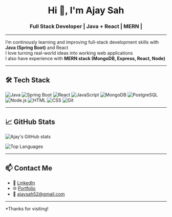 <h1 align="center">Hi 👋, I'm Ajay Sah</h1>
<h3 align="center">Full Stack Developer | Java + React | MERN | </h3>

---

I’m continously learning and improving full-stack development skills with **Java (Spring Boot)** and React    
I love turning real-world ideas into working web applications  
I also have experience with **MERN stack (MongoDB, Express, React, Node)**  

---

## 🛠️ Tech Stack

![Java](https://img.shields.io/badge/Java-%23ED8B00.svg?style=for-the-badge&logo=openjdk&logoColor=white)
![Spring Boot](https://img.shields.io/badge/Spring_Boot-6DB33F?style=for-the-badge&logo=spring-boot&logoColor=white)
![React](https://img.shields.io/badge/React-20232A?style=for-the-badge&logo=react&logoColor=61DAFB)
![JavaScript](https://img.shields.io/badge/JavaScript-F7DF1E?style=for-the-badge&logo=javascript&logoColor=black)
![MongoDB](https://img.shields.io/badge/MongoDB-%234ea94b.svg?style=for-the-badge&logo=mongodb&logoColor=white)
![PostgreSQL](https://img.shields.io/badge/PostgreSQL-316192.svg?style=for-the-badge&logo=postgresql&logoColor=white)
![Node.js](https://img.shields.io/badge/Node.js-339933.svg?style=for-the-badge&logo=nodedotjs&logoColor=white)
![HTML](https://img.shields.io/badge/HTML5-e34c26?style=for-the-badge&logo=html5&logoColor=white)
![CSS](https://img.shields.io/badge/CSS3-264de4?style=for-the-badge&logo=css3&logoColor=white)
![Git](https://img.shields.io/badge/Git-f05033?style=for-the-badge&logo=git&logoColor=white)

---

## 📈 GitHub Stats

![Ajay's GitHub stats](https://github-readme-stats.vercel.app/api?username=ajay26188&show_icons=true&theme=tokyonight&count_private=true)

![Top Languages](https://github-readme-stats.vercel.app/api/top-langs/?username=ajay26188&layout=compact&theme=tokyonight)

---


## 📫 Contact Me

- 🔗 [LinkedIn](https://www.linkedin.com/in/ajay-sah-b57ab2252)
- 🌐 [Portfolio](https://ajaysah-portfolio.netlify.app/)
- 📧 ajaysah52@gmail.com


---

*Thanks for visiting! 
